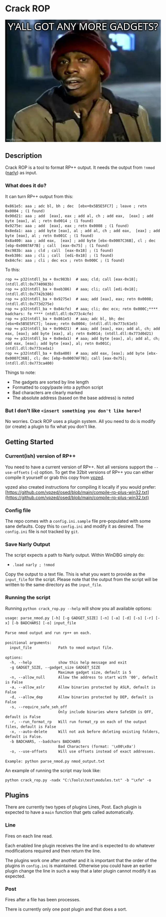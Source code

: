 # Crack ROP

![Crack ROP](images/gadgets.jpg)

## Description

Crack ROP is a tool to format RP++ output. It needs the output from `!nmod` ([narly](https://code.google.com/archive/p/narly/downloads)) as input.

### What does it do?

It can turn RP++ output from this:
```
0x861e5: aaa ; adc bl, bh ; dec  [ebx+0x5B5E5FC7] ; leave ; retn 0x0004 ; (1 found)
0x90d21: aaa ; add  [eax], eax ; add al, ch ; add eax,  [eax] ; add byte [eax], al ; retn 0x0014 ; (1 found)
0x9275e: aaa ; add  [eax], eax ; retn 0x0008 ; (1 found)
0x8eda1: aaa ; add byte [eax], al ; add al, ch ; add eax,  [eax] ; add byte [eax], al ; retn 0x001C ; (1 found)
0x8a400: aaa ; add eax,  [eax] ; add byte [ebx-0x0007C36B], cl ; dec  [ebp-0x0007AF7B] ; call  [eax-0x75] ; (1 found)
0xc983b: aaa ; cld ; call  [eax-0x18] ; (1 found)
0xeb386: aaa ; cli ; call  [edi-0x18] ; (1 found)
0x84cfe: aaa ; cli ; dec ecx ; retn 0x000C ; (1 found)
```

To this:
```
rop += p32(ntdll_ba + 0xc983b)  # aaa; cld; call [eax-0x18]; (ntdll.dll:0x7740983b)
rop += p32(ntdll_ba + 0xeb386)  # aaa; cli; call [edi-0x18]; (ntdll.dll:0x7742b386)
rop += p32(ntdll_ba + 0x9275e)  # aaa; add [eax], eax; retn 0x0008; (ntdll.dll:0x773d275e)
rop += p32(ntdll_ba + 0x84cfe)  # aaa; cli; dec ecx; retn 0x000C;**** badchars: fe **** (ntdll.dll:0x773c4cfe)
rop += p32(ntdll_ba + 0x861e5)  # aaa; adc bl, bh; dec [ebx+0x5B5E5FC7]; leave; retn 0x0004; (ntdll.dll:0x773c61e5)
rop += p32(ntdll_ba + 0x90d21)  # aaa; add [eax], eax; add al, ch; add eax, [eax]; add byte [eax], al; retn 0x0014; (ntdll.dll:0x773d0d21)
rop += p32(ntdll_ba + 0x8eda1)  # aaa; add byte [eax], al; add al, ch; add eax, [eax]; add byte [eax], al; retn 0x001C; (ntdll.dll:0x773ceda1)
rop += p32(ntdll_ba + 0x8a400)  # aaa; add eax, [eax]; add byte [ebx-0x0007C36B], cl; dec [ebp-0x0007AF7B]; call [eax-0x75]; (ntdll.dll:0x773ca400)
```

Things to note:

* The gadgets are sorted by line length
* Formatted to copy/paste into a python script
* Bad characters are clearly marked
* The absolute address (based on the base address) is noted

### But I don't like `<insert something you don't like here>`!
No worries. Crack ROP uses a plugin system. All you need to do is modify (or create) a plugin to fix what you don't like.

## Getting Started

### Current(ish) version of RP++

You need to have a current version of RP++. Not all versions support the `--use-offsets` (`-o`) option. To get the 32bit versions of RP++ you can either compile it yourself or grab this copy from [vpzed](https://github.com/vpzed/osed/tree/main).

vpzed also created instructions for compiling it locally if you would prefer:
[https://github.com/vpzed/osed/blob/main/compile-rp-plus-win32.txt](https://github.com/vpzed/osed/blob/main/compile-rp-plus-win32.txt)

### Config file

The repo comes with a `config.ini.sample` file pre-populated with some sane defaults. Copy this to `config.ini` and modify it as desired. The `config.ini` file is not tracked by `git`.

### Save Narly Output

The script expects a path to Narly output. Within WinDBG simply do:

* `.load narly ; !nmod`

Copy the output to a text file. This is what you want to provide as the `input_file` for the script. Please note that the output from the script will be written to the same directory as the `input_file`.

### Running the script

Running `python crack_rop.py --help` will show you all available options:

```
usage: parse_nmod.py [-h] [-g GADGET_SIZE] [-n] [-a] [-d] [-s] [-r] [-x] [-b BADCHARS] [-o] input_file

Parse nmod output and run rp++ on each.

positional arguments:
  input_file            Path to nmod output file.

options:
  -h, --help            show this help message and exit
  -g GADGET_SIZE, --gadget_size GADGET_SIZE
                        Maximum gadget size, default is 5
  -n, --allow_null      Allow the address to start with '00', default is False
  -a, --allow_aslr      Allow binaries protected by ASLR, default is False
  -d, --allow_dep       Allow binaries protected by DEP, default is False
  -s, --require_safe_seh_off
                        Only include binaries where SafeSEH is OFF, default is False
  -r, --run_format_rp   Will run format_rp on each of the output files, default is False
  -x, --auto-delete     Will not ask before deleting existing folders, default is False.
  -b BADCHARS, --badchars BADCHARS
                        Bad Characters (format: '\x00\x0a')
  -o, --use-offsets     Will use offsets instead of exact addresses.

Example: python parse_nmod.py nmod_output.txt
```

An example of running the script may look like:
```
python crack_rop.py -nadx "C:\Tools\test\modules.txt" -b "\xfe" -o
```

## Plugins

There are currently two types of plugins Lines, Post. Each plugin is expected to have a `main` function that gets called automatically.

### Line

Fires on each line read.

Each enabled line plugin receives the line and is expected to do whatever modifications required and then return the line.

The plugins work one after another and it is important that the order of the plugins in `config.ini` is maintained. Otherwise you could have an earlier plugin change the line in such a way that a later plugin cannot modify it as expected.

### Post

Fires after a file has been processes.

There is currently only one post plugin and that does a sort.
